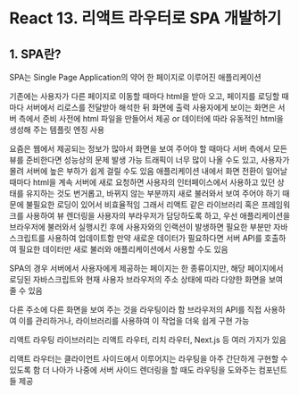 # React 13. 리액트 라우터로 SPA 개발하기

## 1. SPA란?

SPA는 Single Page Application의 약어
한 페이지로 이루어진 애플리케이션

기존에는 사용자가 다른 페이지로 이동할 때마다 html을 받아 오고, 페이지를 로딩할 때마다 서버에서 리로스를 전달받아 해석한 뒤 화면에 출력
사용자에게 보이는 화면은 서버 측에서 준비
사전에 html 파일을 만들어서 제공 or 데이터에 따라 유동적인 html을 생성해 주는 템플릿 엔징 사용

요즘은 웹에서 제공되는 정보가 많아서 화면을 보여 주어야 할 때마다 서버 측에서 모든 뷰를 준비한다면 성능상의 문제 발생 가능
트래픽이 너무 많이 나올 수도 있고, 사용자가 몰려 서버에 높은 부하가 쉽게 걸릴 수도 있음
애플리케이션 내에서 화면 전환이 일어날 때마다 html을 계속 서버에 새로 요청하면 사용자의 인터페이스에서 사용하고 있던 상태를 유지하는 것도 번거롭고, 바뀌지 않는 부분까지 새로 불러와서 보여 주어야 하기 때문에 불필요한 로딩이 있어서 비효율적임
그래서 리액트 같은 라이브러리 혹은 프레임워크를 사용하여 뷰 렌더링을 사용자의 부라우저가 담당하도록 하고, 우선 애플리케이션을 브라우저에 불러와서 실행시킨 후에 사용자와의 인랙션이 발생하면 필요한 부분만 자바스크립트를 사용하여 업데이트함
만약 새로운 데이터가 필요하다면 서버 API를 호출하여 필요한 데이터만 새로 불러와 애플리케이션에서 사용할 수도 있음

SPA의 경우 서버에서 사용자에게 제공하는 페이지는 한 종류이지만, 해당 페이지에서 로딩된 자바스크립트와 현재 사용자 브라우저의 주소 상태에 따라 다양한 화면을 보여 줄 수 있음

다른 주소에 다른 화면을 보여 주는 것을 라우팅이라 함
브라우저의 API를 직접 사용하여 이를 관리하거나, 라이브러리를 사용하여 이 작업을 더욱 쉽게 구현 가능

리액트 라우팅 라이브러리는 리액트 라우터, 리치 라우터, Next.js 등 여러 가지가 있음

리액트 라우터는 클라이언트 사이드에서 이루어지는 라우팅을 아주 간단하게 구현할 수 있도록 함
더 나아가 나중에 서버 사이드 렌더링을 할 때도 라우팅을 도와주는 컴포넌트들 제공
